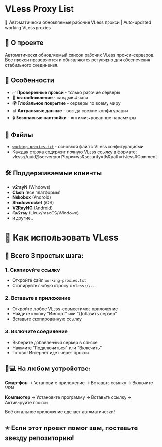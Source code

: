# VLess Proxy List

🔄 Автоматически обновляемые рабочие VLess прокси | Auto-updated working VLess proxies

## 📡 О проекте

Автоматически обновляемый список рабочих VLess прокси-серверов. Все прокси проверяются и обновляются регулярно для обеспечения стабильного соединения.

## 🚀 Особенности

- ✅ **Проверенные прокси** - только рабочие серверы
- 🔄 **Автообновление** - каждые 4 часа
- 🌍 **Глобальное покрытие** - серверы по всему миру
- 📊 **Актуальные данные** - всегда свежие конфигурации
- 🔒 **Безопасные настройки** - оптимизированные параметры

## 📁 Файлы

- [`working-proxies.txt`](./working-proxies.txt) - основной файл с VLess конфигурациями
- Каждая строка содержит полную VLess ссылку в формате: vless://uuid@server:port?type=ws&security=tls&path=/vless#Comment

## 🛠️ Поддерживаемые клиенты

- **v2rayN** (Windows)
- **Clash** (все платформы) 
- **Nekobox** (Android)
- **Shadowrocket** (iOS)
- **V2RayNG** (Android)
- **Qv2ray** (Linux/macOS/Windows)
- и другие..

# 🔧 Как использовать VLess

## 🎯 Всего 3 простых шага:

### 1. **Скопируйте ссылку**
- Откройте файл `working-proxies.txt`
- Скопируйте любую строку с `vless://...`

### 2. **Вставьте в приложение**
- Откройте любое VLess-совместимое приложение
- Найдите кнопку "Импорт" или "Добавить сервер"
- Вставьте скопированную ссылку

### 3. **Включите соединение**
- Выберите добавленный сервер в списке
- Нажмите "Подключиться" или "Включить"
- Готово! Интернет идет через прокси

## 📱💻 На любом устройстве:

**Смартфон** → Установите приложение → Вставьте ссылку → Включите VPN

**Компьютер** → Установите программу → Вставьте ссылку → Активируйте прокси

Всё остальное приложение сделает автоматически!

## ⭐ Если этот проект помог вам, поставьте звезду репозиторию!

